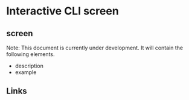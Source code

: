 # Interactive CLI screen

## screen

Note: This document is currently under development. It will contain the following elements.

- description
- example

## Links
